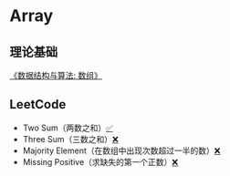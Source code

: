 # Array

## 理论基础

[《数据结构与算法: 数组》](https://debugtalk.com/post/data-structure-algorithm-array/)

## LeetCode

- Two Sum（两数之和）[✅](1.two-sum.py)
- Three Sum（三数之和）[❌]()
- Majority Element（在数组中出现次数超过一半的数）[❌]()
- Missing Positive（求缺失的第一个正数）[❌]()

